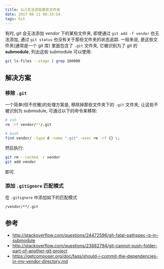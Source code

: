```yaml
---
title: Git无法添加某些文件夹
date: 2017-06-11 00:33:54
tags: Git
---
```

有时, git 会无法添加 *vendor* 下的某些文件夹, 即使通过 `git add -f vendor` 也无法添加, 通过 `git status` 也没有关于那些文件夹的状态追踪. 一般来说, 是这些文件夹(通常是一个 git 库) 里面包含了 `.git` 文件夹, 它被识别为了 git 的 **submodule**, 列出这些 submodule 可以使用:

~~~ bash
git ls-files --stage | grep 160000
~~~

## 解决方案

### 移除 `.git`

一个简单(但不优雅)的处理方案是, 移除掉那些文件夹下的 `.git` 文件夹, 让这些不被识别为 submodule,
可通过以下的命令来移除:

~~~ sh
# zsh
rm -rf vendor/**/.git

# bash
find vendor/ -type d -name ".git" -exec rm -rf {} \;
~~~

然后执行:

~~~ sh
git rm --cached -r vendor
git add vendor
~~~

即可.

### 添加 `.gitignore` 匹配模式

在 `.gitignore` 中添加如下的匹配模式

~~~ .gitignore
/vendor/**/.git
~~~

<!-- more -->

## 参考

- <http://stackoverflow.com/questions/24472596/git-fatal-pathspec-is-in-submodule>
- <http://stackoverflow.com/questions/23882794/git-cannot-push-folder-part-of-another-git-project>
- <https://getcomposer.org/doc/faqs/should-i-commit-the-dependencies-in-my-vendor-directory.md>

